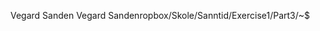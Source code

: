 Vegard Sanden                                         V e g a r d   S a n d e n   r o p b o x / S k o l e / S a n n t i d / E x e r c i s e 1 / P a r t 3 / ~ $ 